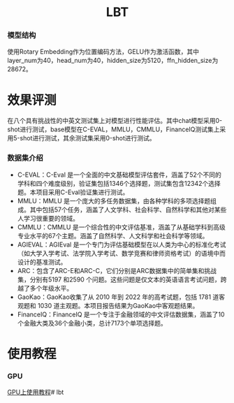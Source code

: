 
<div align="center">
<h1>
  LBT
</h1>
</div>


### 模型结构

使用Rotary Embedding作为位置编码方法，GELU作为激活函数，其中layer_num为40，head_num为40，hidden_size为5120，ffn_hidden_size为28672。

# 效果评测

在八个具有挑战性的中英文测试集上对模型进行性能评估。其中chat模型采用0-shot进行测试，base模型在C-EVAL，MMLU，CMMLU，FinanceIQ测试集上采用5-shot进行测试，其余测试集采用0-shot进行测试。

### 数据集介绍
- C-EVAL：C-Eval 是一个全面的中文基础模型评估套件，涵盖了52个不同的学科和四个难度级别，验证集包括1346个选择题，测试集包含12342个选择题。本项目采用C-Eval验证集进行测试。
- MMLU：MMLU 是一个庞大的多任务数据集，由各种学科的多项选择题组成。其中包括57个任务，涵盖了人文学科、社会科学、自然科学和其他对某些人学习很重要的领域。
- CMMLU：CMMLU 是一个综合性的中文评估基准，涵盖了从基础学科到高级专业水平的67个主题。涵盖了自然科学、人文科学和社会科学等领域。
- AGIEVAL：AGIEval 是一个专门为评估基础模型在以人类为中心的标准化考试（如大学入学考试、法学院入学考试、数学竞赛和律师资格考试）的语境中而设计的基准测试。
- ARC：包含了ARC-E和ARC-C，它们分别是ARC数据集中的简单集和挑战集，分别有5197 和2590 个问题。这些问题是仅文本的英语语言考试问题，跨越了多个年级水平。
- GaoKao：GaoKao收集了从 2010 年到 2022 年的高考试题，包括 1781 道客观题和 1030 道主观题。本项目报告结果为GaoKao中客观题结果。
- FinanceIQ：FinanceIQ 是一个专注于金融领域的中文评估数据集，涵盖了10个金融大类及36个金融小类，总计7173个单项选择题。

# 使用教程

### GPU
[GPU上使用教程](deepspeed-megatron/README.md)# lbt

